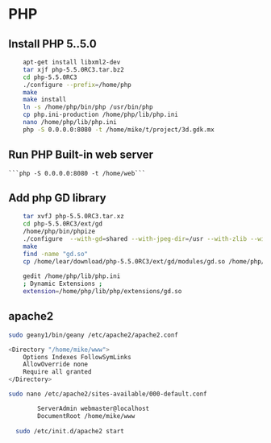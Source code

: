 # PHP

## Install PHP 5..5.0

```bash
    apt-get install libxml2-dev
    tar xjf php-5.5.0RC3.tar.bz2
    cd php-5.5.0RC3
    ./configure --prefix=/home/php
    make
    make install
    ln -s /home/php/bin/php /usr/bin/php
    cp php.ini-production /home/php/lib/php.ini
    nano /home/php/lib/php.ini
    php -S 0.0.0.0:8080 -t /home/mike/t/project/3d.gdk.mx
```

## Run PHP  Built-in web server 

    ```php -S 0.0.0.0:8080 -t /home/web```


## Add php GD library

```bash
    tar xvfJ php-5.5.0RC3.tar.xz
    cd php-5.5.0RC3/ext/gd
    /home/php/bin/phpize      
    ./configure  --with-gd=shared --with-jpeg-dir=/usr --with-zlib --with-php-config=/home/php/bin/php-config
    make
    find -name "gd.so"
    cp /home/lear/download/php-5.5.0RC3/ext/gd/modules/gd.so /home/php/lib/php/extensions
    
    gedit /home/php/lib/php.ini
    ; Dynamic Extensions ;
    extension=/home/php/lib/php/extensions/gd.so
```


## apache2

```bash
sudo geany1/bin/geany /etc/apache2/apache2.conf

<Directory "/home/mike/www">
    Options Indexes FollowSymLinks
    AllowOverride none
    Require all granted
</Directory>

sudo nano /etc/apache2/sites-available/000-default.conf

        ServerAdmin webmaster@localhost
        DocumentRoot /home/mike/www 
 
  sudo /etc/init.d/apache2 start 
``` 
